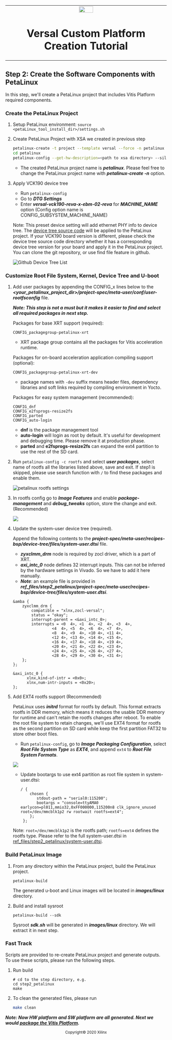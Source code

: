 <!-- 
# Copyright 2020 Xilinx Inc.
# 
# Licensed under the Apache License, Version 2.0 (the "License");
# you may not use this file except in compliance with the License.
# You may obtain a copy of the License at
#
#     http://www.apache.org/licenses/LICENSE-2.0
#
# Unless required by applicable law or agreed to in writing, software
# distributed under the License is distributed on an "AS IS" BASIS,
# WITHOUT WARRANTIES OR CONDITIONS OF ANY KIND, either express or implied.
# See the License for the specific language governing permissions and
# limitations under the License.
-->


<table width="100%">
 <tr width="100%">
    <td align="center"><img src="https://www.xilinx.com/content/dam/xilinx/imgs/press/media-kits/corporate/xilinx-logo.png" width="30%"/><h1>Versal Custom Platform Creation Tutorial</h1>
    </td>
 </tr>
</table>

## Step 2: Create the Software Components with PetaLinux

In this step, we'll create a PetaLinux project that includes Vitis Platform required components.

### Create the PetaLinux Project

1. Setup PetaLinux environment: `source <petaLinux_tool_install_dir>/settings.sh`

2. Create PetaLinux Project with XSA we created in previous step

   ```bash
   petalinux-create -t project --template versal --force -n petalinux
   cd petalinux
   petalinux-config --get-hw-description=<path to xsa directory> --silentconfig
   ```

   - The created PetaLinux project name is ***petalinux***. Please feel free to change the PetaLinux project name with ***petalinux-create -n*** option.

3. Apply VCK190 device tree

   - Run `petalinux-config`
   - Go to ***DTG Settings***
   - Enter ***versal-vck190-reva-x-ebm-02-reva*** for ***MACHINE_NAME*** option (Config option name is CONFIG_SUBSYSTEM_MACHINE_NAME)
   
   Note: This preset device setting will add ethernet PHY info to device tree. The [device tree source code][1] will be applied to the PetaLinux project. If your VCK190 board version is different, please check the device tree source code directory whether it has a corresponding device tree version for your board and apply it in the PetaLinux project. You can clone the git repository, or use find file feature in github.

   ![Github Device Tree List](images/step2/github_find_available_device_tree.png)

[1]: https://github.com/Xilinx/u-boot-xlnx/blob/master/arch/arm/dts/versal-vck190-revA-x-ebm-02-revA.dts


### Customize Root File System, Kernel, Device Tree and U-boot

1. Add user packages by appending the CONFIG_x lines below to the ***<your_petalinux_project_dir>/project-spec/meta-user/conf/user-rootfsconfig*** file.

   ***Note: This step is not a must but it makes it easier to find and select all required packages in next step.***

   Packages for base XRT support (required):

   ```
   CONFIG_packagegroup-petalinux-xrt
   ```

   - XRT package group contains all the packages for Vitis acceleration runtime.
   
   Packages for on-board acceleration application compiling support (optional):

   ```
   CONFIG_packagegroup-petalinux-xrt-dev
   ```
   
   - package names with `-dev` suffix means header files, dependency libraries and soft links required by compiling environment in Yocto.

   Packages for easy system management (recommended):

	```
   CONFIG_dnf
   CONFIG_e2fsprogs-resize2fs
   CONFIG_parted
   CONFIG_auto-login
	```
	- **dnf** is the package management tool
	- **auto-login** will login as root by default. It's useful for development and debugging time. Please remove it at production phase.
	- **parted** and **e2fsprogs-resize2fs** can expand the ext4 partition to use the rest of the SD card.  



2. Run ```petalinux-config -c rootfs``` and select ***user packages***, select name of rootfs all the libraries listed above, save and exit. If step1 is skipped, please use search function with `/` to find these packages and enable them.

   ![petalinux rootfs settings](./images/step2/petalinux_user_packages.png)

   
   
3. In rootfs config go to ***Image Features*** and enable ***package-management*** and ***debug_tweaks*** option, store the change and exit. (Recommended)

   ![](./images/step2/petalinux_package_management.png)

   

4. Update the system-user device tree (required).

   Append the following contents to the ***project-spec/meta-user/recipes-bsp/device-tree/files/system-user.dtsi*** file.

   - ***zyxclmm_drm*** node is required by zocl driver, which is a part of XRT.
   - ***axi_intc_0*** node defines 32 interrupt inputs. This can not be inferred by the hardware settings in Vivado. So we have to add it here manually.
   - ***Note***: an example file is provided in ***ref_files/step2_petalinux/project-spec/meta-user/recipes-bsp/device-tree/files/system-user.dtsi***.

   ```
   &amba {
       zyxclmm_drm {
           compatible = "xlnx,zocl-versal";
           status = "okay";
           interrupt-parent = <&axi_intc_0>;
           interrupts = <0  4>, <1  4>, <2  4>, <3  4>,
                    <4  4>, <5  4>, <6  4>, <7  4>,
                    <8  4>, <9  4>, <10 4>, <11 4>,
                    <12 4>, <13 4>, <14 4>, <15 4>,
                    <16 4>, <17 4>, <18 4>, <19 4>,
                    <20 4>, <21 4>, <22 4>, <23 4>,
                    <24 4>, <25 4>, <26 4>, <27 4>,
                    <28 4>, <29 4>, <30 4>, <31 4>;
       };
   };
   
   &axi_intc_0 {
         xlnx,kind-of-intr = <0x0>;
         xlnx,num-intr-inputs = <0x20>;
   };
   ```




5. Add EXT4 rootfs support (Recommended)

   PetaLinux uses ***initrd*** format for rootfs by default. This format extracts rootfs in DDR memory, which means it reduces the usable DDR memory for runtime and can't retain the rootfs changes after reboot. To enable the root file system to retain changes, we'll use EXT4 format for rootfs as the second partition on SD card while keep the first partition FAT32 to store other boot files.

   - Run `petalinux-config`, go to ***Image Packaging Configuration***, select ***Root File System Type*** as ***EXT4***, and append `ext4` to ***Root File System Formats***.

   ![](./images/step2/petalinux_root_filesystem_type.png)

   - Update bootargs to use ext4 partition as root file system in system-user.dtsi:
   
     ```
     / {
         chosen {
            stdout-path = "serial0:115200";
            bootargs = "console=ttyAMA0 earlycon=pl011,mmio32,0xFF000000,115200n8 clk_ignore_unused root=/dev/mmcblk1p2 rw rootwait rootfs=ext4";
         };
      };
     ```
   
   Note: `root=/dev/mmcblk1p2` is the rootfs path; `rootfs=ext4` defines the rootfs type. Please refer to the full system-user.dtsi in [ref_files/step2_petalinux/system-user.dtsi](ref_files/step2_petalinux/system-user.dtsi).


### Build PetaLinux Image

1. From any directory within the PetaLinux project, build the PetaLinux project.

   ```
   petalinux-build
   ```

   The generated u-boot and Linux images will be located in ***images/linux*** directory.

2. Build and install sysroot

   ```
   petalinux-build --sdk
   ```

   Sysroot ***sdk.sh*** will be generated in ***images/linux*** directory. We will extract it in next step.

### Fast Track

Scripts are provided to re-create PetaLinux project and generate outputs. To use these scripts, please run the following steps.

1. Run build

   ```
   # cd to the step directory, e.g.
   cd step2_petalinux
   make
   ```

2. To clean the generated files, please run

   ```bash
   make clean
   ```

   



***Note: Now HW platform and SW platform are all generated. Next we would [package the Vitis Platform](./step3.md).***

<p align="center"><sup>Copyright&copy; 2020 Xilinx</sup></p>

